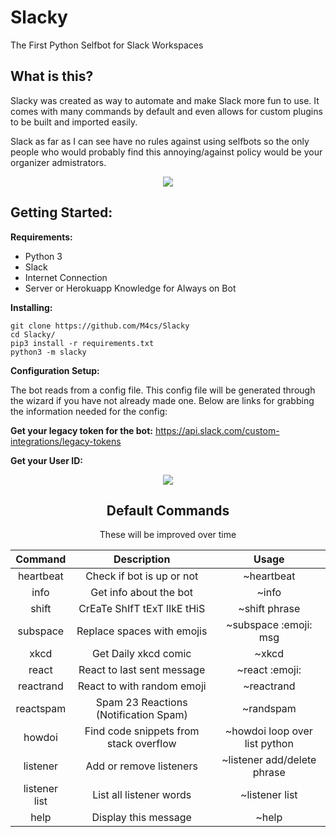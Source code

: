# Slacky
The First Python Selfbot for Slack Workspaces

## What is this?

Slacky was created as way to automate and make Slack more fun to use. It comes with many commands by default and even allows for custom plugins to be built and imported easily.

Slack as far as I can see have no rules against using selfbots so the only people who would probably find this annoying/against policy would be your organizer admistrators.

<p align="center">
  <center><img src="https://github.com/M4cs/Slacky/blob/master/example.gif"></center>
</p>

## Getting Started:

**Requirements:**
- Python 3
- Slack
- Internet Connection
- Server or Herokuapp Knowledge for Always on Bot

**Installing:**

```
git clone https://github.com/M4cs/Slacky
cd Slacky/
pip3 install -r requirements.txt
python3 -m slacky
```

**Configuration Setup:**

The bot reads from a config file. This config file will be generated through the wizard if you have not already made one. Below are links for grabbing the information needed for the config:

**Get your legacy token for the bot:** https://api.slack.com/custom-integrations/legacy-tokens

**Get your User ID:** 

<p align="center">
  <center><img src="https://help.workast.com/hc/article_attachments/360042136214/Slack_member_ID.gif" />
</p>

## Default Commands

These will be improved over time

| Command   | Description                            | Usage                         |
| :--: | :--: | :--: |
| heartbeat | Check if bot is up or not              | ~heartbeat                    |
| info      | Get info about the bot                 | ~info                         |
| shift     | CrEaTe ShIfT tExT lIkE tHiS            | ~shift phrase               |
| subspace  | Replace spaces with emojis             | ~subspace :emoji: msg       |
| xkcd      | Get Daily xkcd comic                   | ~xkcd                         |
| react     | React to last sent message             | ~react :emoji:                |
| reactrand | React to with random emoji             | ~reactrand                    |
| reactspam | Spam 23 Reactions (Notification Spam)  | ~randspam                     |
| howdoi    | Find code snippets from stack overflow | ~howdoi loop over list python |
| listener      | Add or remove listeners                | ~listener add/delete phrase |
| listener list | List all listener words                | ~listener list                  |
| help      | Display this message                   | ~help                         |

